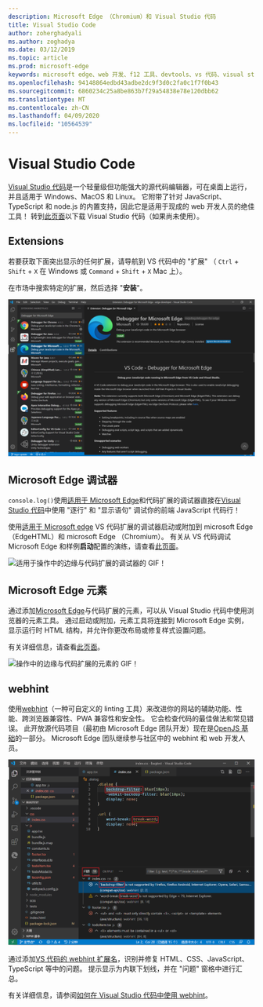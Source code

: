 ```yaml
---
description: Microsoft Edge （Chromium）和 Visual Studio 代码
title: Visual Studio Code
author: zoherghadyali
ms.author: zoghadya
ms.date: 03/12/2019
ms.topic: article
ms.prod: microsoft-edge
keywords: microsoft edge、web 开发、f12 工具、devtools、vs 代码、visual studio 代码、调试程序、webhint
ms.openlocfilehash: 94148864edbd43adbe2dc9f3d0c2fa0c1f7f0b43
ms.sourcegitcommit: 6860234c25a8be863b7f29a54838e78e120dbb62
ms.translationtype: MT
ms.contentlocale: zh-CN
ms.lasthandoff: 04/09/2020
ms.locfileid: "10564539"
---
```

# Visual Studio Code

[Visual Studio 代码](https://code.visualstudio.com/Docs)是一个轻量级但功能强大的源代码编辑器，可在桌面上运行，并且适用于 Windows、MacOS 和 Linux。 它附带了针对 JavaScript、TypeScript 和 node.js 的内置支持，因此它是适用于现成的 web 开发人员的绝佳工具！ 转到[此页面](https://code.visualstudio.com/)以下载 Visual Studio 代码（如果尚未使用）。

## Extensions

<!-- We want to put something like the tiles for extensions VS Code uses on this page https://code.visualstudio.com/Docs#top-extensions but I don't think this is a markdown page. I think it's a web page. I couldn't find anything in https://github.com/Microsoft/vscode-docs that looks like this page. In the meantime, here's what I've come up with: -->

若要获取下面突出显示的任何扩展，请导航到 VS 代码中的 "扩展" （ `Ctrl`  +  `Shift`  +  `X` 在 Windows 或 `Command`  +  `Shift`  +  `X` Mac 上）。

在市场中搜索特定的扩展，然后选择 "**安装**"。

![为 Microsoft Edge 和代码扩展安装调试器](./media/vscode-debugger-install.png)

## Microsoft Edge 调试器

`console.log()`使用[适用于 Microsoft Edge](https://marketplace.visualstudio.com/items?itemName=msjsdiag.debugger-for-edge)和代码扩展的调试器直接在[Visual Studio 代码](https://code.visualstudio.com/)中使用 "逐行" 和 "显示语句" 调试你的前端 JavaScript 代码行！

使用[适用于 Microsoft edge](https://marketplace.visualstudio.com/items?itemName=msjsdiag.debugger-for-edge) VS 代码扩展的调试器启动或附加到 microsoft Edge （EdgeHTML）和 microsoft Edge （Chromium）。 有关从 VS 代码调试 Microsoft Edge 和样例**启动**配置的演练，请查看[此页面](./debugger-for-edge.md)。

![适用于操作中的边缘与代码扩展的调试器的 GIF！](./media/debugger-for-edge.gif)

## Microsoft Edge 元素

通过添加[Microsoft Edge](https://marketplace.visualstudio.com/items?itemName=ms-edgedevtools.vscode-edge-devtools)与代码扩展的元素，可以从 Visual Studio 代码中使用浏览器的元素工具。 通过启动或附加，元素工具将连接到 Microsoft Edge 实例，显示运行时 HTML 结构，并允许你更改布局或修复样式设置问题。

有关详细信息，请查看[此页面](./elements-for-edge.md)。

![操作中的边缘与代码扩展的元素的 GIF！](./media/elements-for-edge.gif)

## webhint

使用[webhint](https://webhint.io)（一种可自定义的 linting 工具）来改进你的网站的辅助功能、性能、跨浏览器兼容性、PWA 兼容性和安全性。 它会检查代码的最佳做法和常见错误。 此开放源代码项目（最初由 Microsoft Edge 团队开发）现在是[OpenJS 基础](https://openjsf.org/)的一部分。 Microsoft Edge 团队继续参与社区中的 webhint 和 web 开发人员。

![Webhint 与代码扩展的屏幕截图](./media/webhint-extension.png)

通过添加[VS 代码的 webhint 扩展名](https://marketplace.visualstudio.com/items?itemName=webhint.vscode-webhint)，识别并修复 HTML、CSS、JavaScript、TypeScript 等中的问题。 提示显示为内联下划线，并在 "问题" 窗格中进行汇总。

有关详细信息，请参阅[如何在 Visual Studio 代码中使用 webhint](./webhint.md)。
